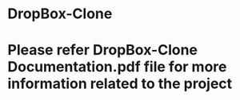 # DropBox-Clone

# Please refer DropBox-Clone Documentation.pdf file for more information related to the project
